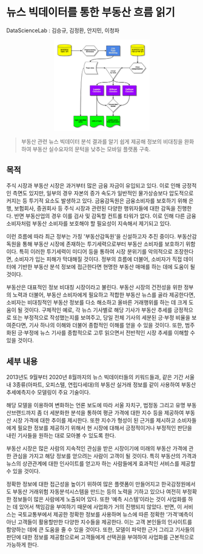 # 뉴스 빅데이터를 통한 부동산 흐름 읽기

DataScienceLab : 김승규, 김정환, 안지민, 이청파

<p align="center">
 <img src="/docs/flowchart.png"  width="50%" height="50%">
</p>

> 부동산 관련 뉴스 빅데이터 분석 결과를 알기 쉽게 제공해 정보의 비대칭을 완화하여 부동산 실수요자의 문턱을 낮추는 모바일 플랫폼 구축.

## 목적

주식 시장과 부동산 시장은 과거부터 많은 금융 자금이 유입되고 있다. 이로 인해 긍정적인 측면도 있지만, 일부의 경우 자본의 증가 속도가 일반적인 물가상승보다 압도적으로 커지는 등 투기적 요소도 발생하고 있다. 금융감독원은 금융소비자를 보호하기 위해 은행, 보험회사, 증권회사 등 주식 시장과 관련된 다양한 행위자들에 대한 감독을 진행한다. 반면 부동산업의 경우 이를 검사 및 감독할 컨트롤 타워가 없다. 이로 인해 다른 금융소비자처럼 부동산 소비자를 보호해야 할 필요성이 지속해서 제기되고 있다.

이런 흐름에 따라 최근 정부는 가칭 '부동산감독원'을 신설하고자 추진 중이다. 부동산감독원을 통해 부동산 시장에 존재하는 투기세력으로부터 부동산 소비자를 보호하기 위함이다. 특히 이러한 투기세력이 미디어 등을 통하여 시장 분위기를 악의적으로 조장한다면, 소비자가 입는 피해가 막대해질 것이다. 정부의 흐름에 더불어, 소비자가 직접 데이터에 기반한 부동산 분석 정보에 접근한다면 현명한 부동산 매매를 하는 데에 도움이 될 것이다.

부동산은 대표적인 정보 비대칭 시장이라고 불린다. 부동산 시장의 건전성을 위한 정부의 노력과 더불어, 부동산 소비자에게 필요하고 적합한 부동산 뉴스를 골라 제공한다면, 소비자는 비대칭적인 부동산 정보를 다소 해소하고 올바른 거래행위를 하는 데 크게 도움이 될 것이다. 구체적인 예로, 각 뉴스 기사별로 해당 기사가 부동산 추세를 긍정적으로 또는 부정적으로 작성했는지를 보여주고, 당일 전체 기사의 세분된 긍·부정 비율을 보여준다면, 기사 하나의 이해와 더불어 종합적인 이해를 얻을 수 있을 것이다. 또한, 범주화된 긍·부정에 뉴스 기사를 종합적으로 고루 읽으면서 전반적인 시장 추세를 이해할 수 있을 것이다.

## 세부 내용
 
2013년도 9월부터 2020년 8월까지의 뉴스 빅데이터들의 키워드들과, 같은 기간 서울 내 3종류(아파트, 오피스텔, 연립다세대)의 부동산 실거래 정보를 같이 사용하여 부동산 추세예측지수 모델링이 주요 기술이다.

해당 모델을 이용하여 변화하는 언론 보도에 따라 서울 자치구, 법정동 그리고 유명 부동산브랜드까지 좀 더 세분화한 분석을 통하여 평균 가격에 대한 지수 등을 제공하여 부동산 시장 가격에 대한 추이를 제시한다. 또한 지수가 형성이 된 근거를 제시하고 소비자들에게 필요한 정보를 제공하기 위해서 현 시장에 대해서 긍정적이거나 부정적인 판단을 내린 기사들을 원하는 대로 모아볼 수 있도록 한다.

부동산 시장은 많은 사람의 지속적인 관심을 받은 시장이기에 미래의 부동산 가격에 관한 관심을 가지고 해당 정보를 얻으려는 사람이 고객이 될 것이다. 특히 부동산의 가격과 뉴스의 상관관계에 대한 인사이트를 얻고자 하는 사람들에게 효과적인 서비스를 제공할 수 있을 것이다.

정확한 정보에 대한 접근성을 높이기 위하여 많은 플랫폼이 만들어지고 한국감정원에서도 부동산 거래위험 자동분석시스템을 만드는 등의 노력을 기하고 있으나 여전히 부정확한 정보들이 많은 사람에게 노출되어 있다. 또한 ‘예측 시스템’이라는 것이 사업화를 하는 데 있어서 책임감을 부여하기 때문에 사업화가 거의 진행되지 않았다. 반면, 이 서비스는 국토교통부에서 제공한 정확한 정보를 사용하며 뉴스에 따른 정확한 ‘가격’예측이 아닌 고객들이 활용할만한 다양한 지수들을 제공한다. 이는 고객 본인들의 인사이트를 함양하는 데에 큰 도움을 줄 수 있을 것이다. 또한, 모델이 파악한 근거 그리고 기사들의 판단에 대한 정보를 제공함으로써 고객들에게 선택권을 부여하여 사업화를 근본적으로 가능하게 한다.
